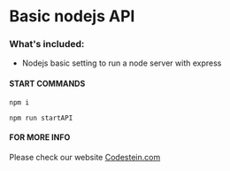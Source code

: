 # Basic nodejs API


### What's included:

- Nodejs basic setting to run a node server with express


#### START COMMANDS
```shell
npm i
```

```shell
npm run startAPI
```

#### FOR MORE INFO
Please check our website [Codestein.com](http://codestein.com)
